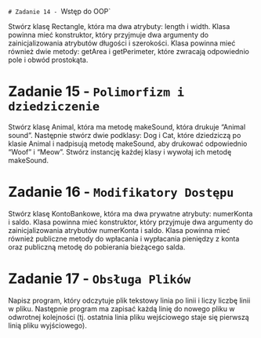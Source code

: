 `# Zadanie 14 - `Wstęp do OOP`

Stwórz klasę Rectangle, która ma dwa atrybuty: length i width. Klasa powinna mieć konstruktor, który przyjmuje dwa argumenty do zainicjalizowania atrybutów długości i szerokości. Klasa powinna mieć również dwie metody: getArea i getPerimeter, które zwracają odpowiednio pole i obwód prostokąta.

# Zadanie 15 - `Polimorfizm i dziedziczenie`

Stwórz klasę Animal, która ma metodę makeSound, która drukuje “Animal sound”. Następnie stwórz dwie podklasy: Dog i Cat, które dziedziczą po klasie Animal i nadpisują metodę makeSound, aby drukować odpowiednio “Woof” i “Meow”. Stwórz instancję każdej klasy i wywołaj ich metodę makeSound.

# Zadanie 16 - `Modifikatory Dostępu`

 Stwórz klasę KontoBankowe, która ma dwa prywatne atrybuty: numerKonta i saldo. Klasa powinna mieć konstruktor, który przyjmuje dwa argumenty do zainicjalizowania atrybutów numerKonta i saldo. Klasa powinna mieć również publiczne metody do wpłacania i wypłacania pieniędzy z konta oraz publiczną metodę do pobierania bieżącego salda.

# Zadanie 17 - `Obsługa Plików`

Napisz program, który odczytuje plik tekstowy linia po linii i liczy liczbę linii w pliku. Następnie program ma zapisać każdą linię do nowego pliku w odwrotnej kolejności (tj. ostatnia linia pliku wejściowego staje się pierwszą linią pliku wyjściowego).